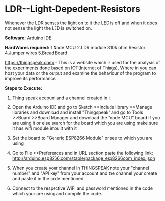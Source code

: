 # LDR--Light-Depedent-Resistors
Whenever the LDR senses the light on to it the LED is off and when it does not sense the light the LED is switched on.

**Software:** Arduino IDE

**HardWares required:**
1.Node MCU
2.LDR module
3.10k ohm Resistor
4.Jumper wires
5.Bread Board

https://thingspeak.com/ - This is a website which is used for the analysis of the experiments done based on IOT(Internet of Things), Where in you can host your data or the output and examine the behaviour of the program to improve its performance.

**Steps to Execute:**

1. Thing speak account and a channel created in it

2. Open the Arduino IDE and go to Sketch >>Include library >>Manage libraries and download and install "Thingspeak" and go to Tools >>Board >>Board Manager and download the "node MCU" board if you are using it or else search for the board which you are using make sure it has  wifi module imbuilt with it

3. Set the board to "Generic ESP8266 Module" or see to which you are using

4. Go to File >>Preferences and in URL section paste the following link:
    http://arduino.esp8266.com/stable/package_esp8266com_index.json

5. When you create your channel in THINGSPEAK note your "channel number" and "API key" from your account and the channel your create and paste it in the code mentioned

6. Connect to the respective WiFi and password mentioned in the code which your are using and compile the code.

